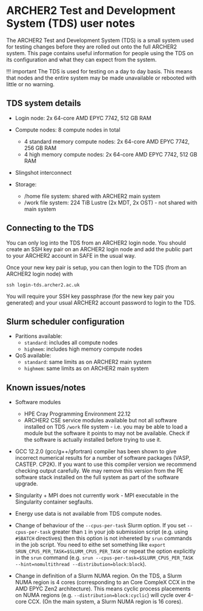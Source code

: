 # ARCHER2 Test and Development System (TDS) user notes

The ARCHER2 Test and Development System (TDS) is a small system used for testing
changes before they are rolled out onto the full ARCHER2 system. This page 
contains useful information for people using the TDS on its configuration and
what they can expect from the system.

!!! important
    The TDS is used for testing on a day to day basis. This means that nodes and
    the entire system may be made unavailable or rebooted with little or no warning.

## TDS system details

 - Login node: 2x 64-core AMD EPYC 7742, 512 GB RAM
 - Compute nodes: 8 compute nodes in total
    + 4 standard memory compute nodes: 2x 64-core AMD EPYC 7742, 256 GB RAM
    + 4 high memory compute nodes: 2x 64-core AMD EPYC 7742, 512 GB RAM

 - Slingshot interconnect

 - Storage:
    + /home file system: shared with ARCHER2 main system
    + /work file system: 224 TiB Lustre (2x MDT, 2x OST) - not shared with main system

## Connecting to the TDS

You can only log into the TDS from an ARCHER2 login node. You should create an 
SSH key pair on an ARCHER2 login node and add the public part to your ARCHER2 account
in SAFE in the usual way.

Once your new key pair is setup, you can then login to the TDS (from an ARCHER2 login
node) with

```
ssh login-tds.archer2.ac.uk
```

You will require your SSH key passphrase (for the new key pair you generated) and your
usual ARCHER2 account password to login to the TDS.

## Slurm scheduler configuration

 - Paritions available:
    + `standard`: includes all compute nodes
    + `highmem`: includes high memory compute nodes
 - QoS available:
    + `standard`: same limits as on ARCHER2 main system
    + `highmem`: same limits as on ARCHER2 main system

## Known issues/notes

 - Software modules
    + HPE Cray Programming Environment 22.12
    + ARCHER2 CSE service modules available but not all software installed on TDS `/work` file system - i.e. you may be able to load a module but the software it points to may not be available. Check if the software is actually installed before trying to use it.

 - GCC 12.2.0 (gcc/g++/gfortran) compiler has been shown to give incorrect numerical results for a number of software packages (VASP, CASTEP. CP2K). If you want to use this compiler version we recommend checking output carefully. We may remove this version from the PE software stack installed on the full system as part of the software upgrade.

 - Singularity + MPI does not currently work - MPI executable in the Singularity container segfaults.

 - Energy use data is not available from TDS compute nodes.

 - Change of behaviour of the `--cpus-per-task` Slurm option. If you set `--cpus-per-task` greater than `1` in your job submission script (e.g. using `#SBATCH` directives) then this option is not inhereted by `srun` commands in the job script. You need to eithe set something like `export SRUN_CPUS_PER_TASK=$SLURM_CPUS_PER_TASK` or repeat the option explicitly in the `srun` command (e.g. `srun --cpus-per-task=$SLURM_CPUS_PER_TASK --hint=nomultithread --distribution=block:block`).

  - Change in definition of a Slurm NUMA region. On the TDS, a Slurm NUMA region is 4 cores (corresponding to an Core CompleX CCX in the AMD EPYC Zen2 architecture). This means cyclic process placements on NUMA regions (e.g. `--distribution=block:cyclic`) will cycle over 4-core CCX. (On the main system, a Slurm NUMA region is 16 cores).


